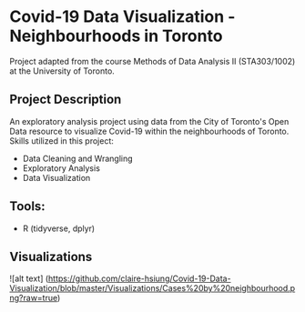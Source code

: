 # Covid-19 Data Visualization - Neighbourhoods in Toronto
Project adapted from the course Methods of Data Analysis II (STA303/1002) at the University of Toronto. 

## Project Description
An exploratory analysis project using data from the City of Toronto's Open Data resource to visualize Covid-19 within the neighbourhoods of Toronto. Skills utilized in this project: 
* Data Cleaning and Wrangling
* Exploratory Analysis
* Data Visualization

## Tools: 
* R (tidyverse, dplyr)

## Visualizations
![alt text] (https://github.com/claire-hsiung/Covid-19-Data-Visualization/blob/master/Visualizations/Cases%20by%20neighbourhood.png?raw=true)


